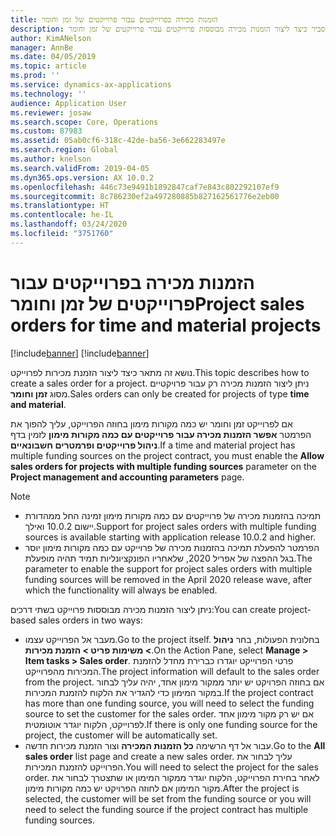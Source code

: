 ```yaml
---
title: הזמנות מכירה בפרוייקטים עבור פרוייקטים של זמן וחומר
description: נושא זה מסביר כיצד ליצור הזמנות מכירה מבוססות פרוייקטים עבור פרוייקטים של זמן וחומר.
author: KimANelson
manager: AnnBe
ms.date: 04/05/2019
ms.topic: article
ms.prod: ''
ms.service: dynamics-ax-applications
ms.technology: ''
audience: Application User
ms.reviewer: josaw
ms.search.scope: Core, Operations
ms.custom: 87983
ms.assetid: 05ab0cf6-318c-42de-ba56-3e662283497e
ms.search.region: Global
ms.author: knelson
ms.search.validFrom: 2019-04-05
ms.dyn365.ops.version: AX 10.0.2
ms.openlocfilehash: 446c73e9491b1892847caf7e843c802292107ef9
ms.sourcegitcommit: 8c786230ef2a497280885b827162561776e2eb00
ms.translationtype: HT
ms.contentlocale: he-IL
ms.lasthandoff: 03/24/2020
ms.locfileid: "3751760"
---
```

# <a name="project-sales-orders-for-time-and-material-projects"></a><span data-ttu-id="b0f43-103">הזמנות מכירה בפרוייקטים עבור פרוייקטים של זמן וחומר</span><span class="sxs-lookup"><span data-stu-id="b0f43-103">Project sales orders for time and material projects</span></span>

[!include[banner](../includes/banner.md)]
[!include[banner](../includes/preview-banner.md)]

<span data-ttu-id="b0f43-104">נושא זה מתאר כיצד ליצור הזמנת מכירות לפרוייקט.</span><span class="sxs-lookup"><span data-stu-id="b0f43-104">This topic describes how to create a sales order for a project.</span></span> <span data-ttu-id="b0f43-105">ניתן ליצור הזמנות מכירה רק עבור פרויקטיים מסוג **זמן וחומר**.</span><span class="sxs-lookup"><span data-stu-id="b0f43-105">Sales orders can only be created for projects of type **time and material**.</span></span>

<span data-ttu-id="b0f43-106">אם לפרוייקט זמן וחומר יש כמה מקורות מימון בחוזה הפרוייקט, עליך להפוך את הפרמטר **אפשר הזמנות מכירה עבור פרוייקטים עם כמה מקורות מימון** לזמין בדף **ניהול פרוייקטים ופרמטרים חשבונאיים**.</span><span class="sxs-lookup"><span data-stu-id="b0f43-106">If a time and material project has multiple funding sources on the project contract, you must enable the **Allow sales orders for projects with multiple funding sources** parameter on the **Project management and accounting parameters** page.</span></span> 

> [!NOTE]
> - <span data-ttu-id="b0f43-107">תמיכה בהזמנות מכירה של פרוייקטים עם כמה מקורות מימון זמינה החל ממהדורת יישום 10.0.2 ואילך.</span><span class="sxs-lookup"><span data-stu-id="b0f43-107">Support for project sales orders with multiple funding sources is available starting with application release 10.0.2 and higher.</span></span>
> - <span data-ttu-id="b0f43-108">הפרמטר להפעלת תמיכה בהזמנות מכירה של פרוייקט עם כמה מקורות מימון יוסר בגל ההפצה של אפריל 2020, שלאחריו הפונקציונליות תמיד תהיה מופעלת.</span><span class="sxs-lookup"><span data-stu-id="b0f43-108">The parameter to enable the support for project sales orders with multiple funding sources will be removed in the April 2020 release wave, after which the functionality will always be enabled.</span></span>

<span data-ttu-id="b0f43-109">ניתן ליצור הזמנות מכירה מבוססות פרוייקט בשתי דרכים:</span><span class="sxs-lookup"><span data-stu-id="b0f43-109">You can create project-based sales orders in two ways:</span></span>

- <span data-ttu-id="b0f43-110">מעבר אל הפרוייקט עצמו.</span><span class="sxs-lookup"><span data-stu-id="b0f43-110">Go to the project itself.</span></span> <span data-ttu-id="b0f43-111">בחלונית הפעולות, בחר **ניהול > משימות פריט > הזמנת מכירות**.</span><span class="sxs-lookup"><span data-stu-id="b0f43-111">On the Action Pane, select **Manage > Item tasks > Sales order**.</span></span> <span data-ttu-id="b0f43-112">פרטי הפרוייקט יוגדרו כברירת מחדל להזמנת המכירות מהפרוייקט.</span><span class="sxs-lookup"><span data-stu-id="b0f43-112">The project information will default to the sales order from the project.</span></span> <span data-ttu-id="b0f43-113">אם בחוזה הפרויקט יש יותר ממקור מימון אחד, יהיה עליך לבחור במקור המימון כדי להגדיר את הלקוח להזמנת המכירות.</span><span class="sxs-lookup"><span data-stu-id="b0f43-113">If the project contract has more than one funding source, you will need to select the funding source to set the customer for the sales order.</span></span> <span data-ttu-id="b0f43-114">אם יש רק מקור מימון אחד לפרוייקט, הלקוח יוגדר אוטומטית.</span><span class="sxs-lookup"><span data-stu-id="b0f43-114">If there is only one funding source for the project, the customer will be automatically set.</span></span>
- <span data-ttu-id="b0f43-115">עבור אל דף הרשימה **כל הזמנות המכירה** וצור הזמנת מכירות חדשה.</span><span class="sxs-lookup"><span data-stu-id="b0f43-115">Go to the **All sales order** list page and create a new sales order.</span></span> <span data-ttu-id="b0f43-116">עליך לבחור את הפרוייקט להזמנת המכירות.</span><span class="sxs-lookup"><span data-stu-id="b0f43-116">You will need to select the project for the sales order.</span></span> <span data-ttu-id="b0f43-117">לאחר בחירת הפרוייקט, הלקוח יוגדר ממקור המימון או שתצטרך לבחור את מקור המימון אם לחוזה הפרויקט יש כמה מקורות מימון.</span><span class="sxs-lookup"><span data-stu-id="b0f43-117">After the project is selected, the customer will be set from the funding source or you will need to select the funding source if the project contract has multiple funding sources.</span></span>

